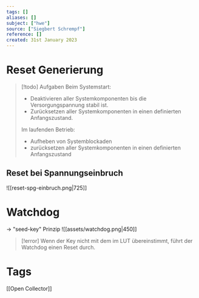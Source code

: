 ```yaml
---
tags: []
aliases: []
subject: ["hwe"]
source: ["Siegbert Schrempf"]
reference: []
created: 31st January 2023
---
```


# Reset Generierung

> [!todo] Aufgaben
> Beim Systemstart:
> - Deaktivieren aller Systemkomponenten bis die Versorgungspannung stabil ist.
> - Zurücksetzen aller Systemkomponenten in einen definierten Anfangszustand.
> 
> Im laufenden Betrieb:
> - Aufheben von Systemblockaden
> - zurücksetzen aller Systemkomponenten in einen definierten Anfangszustand

## Reset bei Spannungseinbruch

![[reset-spg-einbruch.png|725]]

# Watchdog
$\rightarrow$ "seed-key" Prinzip
![[assets/watchdog.png|450]]
> [!error] Wenn der Key nicht mit dem im LUT übereinstimmt, führt der Watchdog einen Reset durch.

# Tags
[[Open Collector]]